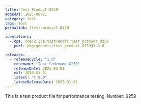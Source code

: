 ```yaml
---
title: Test Product 0259
addedAt: 2025-08-21
category: test
tags: test
permalink: /test-product-0259

identifiers:
  - cpe: cpe:2.3:a:testvendor:test_product_0259
  - purl: pkg:generic/test_product_0259@1.0.0

releases:
  - releaseCycle: "1.0"
    codename: "Test Codename 0259"
    releaseDate: 2025-01-01
    eol: 2026-01-01
    latest: "1.0.0"
    latestReleaseDate: 2025-01-01
---
```


This is a test product file for performance testing. Number: 0259
